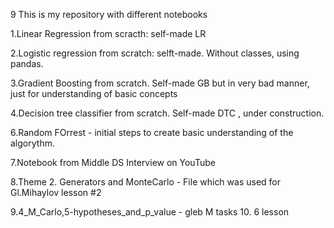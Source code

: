 9
This is my repository with different notebooks


1.Linear Regression from scracth: self-made LR


2.Logistic regression from scratch: selft-made. Without classes, using pandas.


3.Gradient Boosting from scratch. Self-made GB but in very bad manner, just for understanding of basic concepts



4.Decision tree classifier from scratch. Self-made DTC , under construction.


6.Random FOrrest - initial steps to create basic understanding of the algorythm.

7.Notebook from Middle DS Interview on YouTube


8.Theme 2. Generators and MonteCarlo - File which was used for Gl.Mihaylov lesson #2

9.4_M_Carlo,5-hypotheses_and_p_value - gleb M tasks
10. 6 lesson
